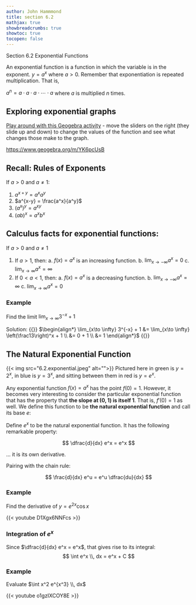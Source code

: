 ```yaml
---
author: John Hammmond
title: section 6.2
mathjax: true
showbreadcrumbs: true
showtoc: true
tocopen: false
---
```


Section 6.2 Exponential Functions
<!--more-->

An exponential function is a function in which the variable is in the exponent. $y = a^x$ where $a > 0$. Remember that exponentiation is repeated multiplication. That is,

$a^n = a\cdot a \cdot a \cdot \cdots \cdot a$ where $a$ is multiplied $n$ times. 

## Exploring exponential graphs

[Play around with this Geogebra activity](https://www.geogebra.org/m/YK6pcUsB) - move the sliders on the right (they slide up and down) to change the values of the function and see what changes those make to the graph.

https://www.geogebra.org/m/YK6pcUsB

## Recall: Rules of Exponents
If $a > 0$ and $a \ne 1$:
1.  $a^{x+y} = a^x a^y$
2. $a^{x-y} = \frac{a^x}{a^y}$
3. $(a^x)^y = a^{xy}$
4. $(ab)^x = a^x b^x$

## Calculus facts for exponential functions:
If $a > 0$ and $a \ne 1$
1. If $a >1$, then: 
   a. $f(x) = a^x$ is an increasing function.
   b. $\displaystyle \lim_{x\to -\infty} a^x = 0$
   c. $\displaystyle \lim_{x \to \infty} a^x = \infty$
2. If $0 < a < 1$, then: 
   a. $f(x) = a^{x}$ is a decreasing function. 
   b. $\displaystyle \lim_{x\to -\infty} a^x = \infty$
   c. $\displaystyle \lim_{x \to \infty} a^x = 0$


### Example
Find the limit $\displaystyle \lim_{x\to \infty} 3^{-x} + 1$

Solution:
{{<spoiler>}}
$\begin{align*}
 \lim_{x\to \infty} 3^{-x} + 1 &= \lim_{x\to \infty} \left(\frac13\right)^x + 1 \\ &= 0 + 1 \\ &= 1
\end{align*}$
{{</spoiler>}}


## The Natural Exponential Function

{{< img src="6.2.exponential.jpeg" alt="">}}
Pictured here in green is $y=2^x$, in blue is $y=3^x$, and sitting between them in red is $y = e^x$. 

Any exponential function $f(x) =a^x$ has the point $f(0) = 1$.  However, it becomes very interesting to consider the particular exponential function that has the property that **the slope at $(0,1)$ is itself 1**. That is, $f'(0) = 1$ as well. We define this function to be **the natural exponential function** and call its base $e$:

Define $e^x$ to be the natural exponential function. It has the following remarkable property:

$$
\dfrac{d}{dx} e^x = e^x
$$

... it is its own derivative.

Pairing with the chain rule:

$$
\frac{d}{dx} e^u = e^u \dfrac{du}{dx}
$$

### Example

Find the derivative of $y = e^{2x} \cos x$

{{< youtube D1Xgx6NNFcs >}}


### Integration of $e^x$

Since $\dfrac{d}{dx} e^x = e^x$, that gives rise to its integral: 
$$
\int e^x \\, dx = e^x + C
$$

### Example
Evaluate $\int x^2 e^{x^3} \\, dx$

{{< youtube o1gzIXCOY8E >}}